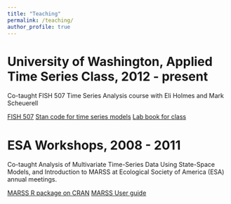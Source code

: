 ```yaml
---
title: "Teaching"
permalink: /teaching/
author_profile: true
---
```



University of Washington, Applied Time Series Class, 2012 - present
=====
Co-taught FISH 507 Time Series Analysis course with Eli Holmes and Mark Scheuerell

[FISH 507](https://catalyst.uw.edu/workspace/fish203/35553/243766)
[Stan code for time series models](https://github.com/nwfsc-timeseries/statss)
[Lab book for class](https://nwfsc-timeseries.github.io/AFTSLabbook/)

ESA Workshops, 2008 - 2011
=====
Co-taught Analysis of Multivariate Time-Series Data Using State-Space Models, and Introduction to MARSS at Ecological Society of America (ESA) annual meetings.

[MARSS R package on CRAN](https://cran.r-project.org/web/packages/MARSS/index.html)
[MARSS User guide](https://cran.r-project.org/web/packages/MARSS/vignettes/UserGuide.pdf)

